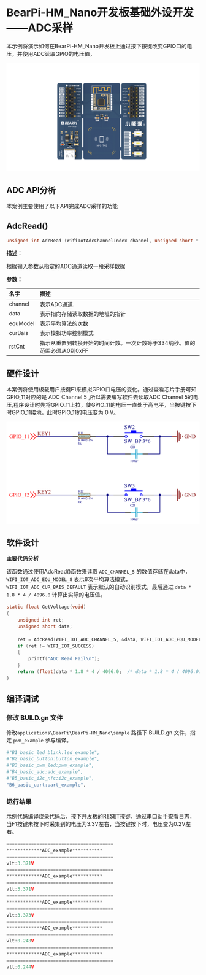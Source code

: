 # BearPi-HM_Nano开发板基础外设开发——ADC采样
本示例将演示如何在BearPi-HM_Nano开发板上通过按下按键改变GPIO口的电压，并使用ADC读取GPIO的电压值，

![BearPi-HM_Nano](../../../../../applications/BearPi/BearPi-HM_Nano/docs/figures/00_public/BearPi-HM_Nano.png)
## ADC API分析
本案例主要使用了以下API完成ADC采样的功能
## AdcRead()
```c
unsigned int AdcRead (WifiIotAdcChannelIndex channel, unsigned short * data, WifiIotAdcEquModelSel equModel, WifiIotAdcCurBais curBais, unsigned short rstCnt )
```
 **描述：**

根据输入参数从指定的ADC通道读取一段采样数据


**参数：**

|名字|描述|
|:--|:------| 
| channel | 表示ADC通道.  |
| data |表示指向存储读取数据的地址的指针 |
| equModel | 表示平均算法的次数 |
| curBais | 表示模拟功率控制模式 |
| rstCnt | 指示从重置到转换开始的时间计数。一次计数等于334纳秒。值的范围必须从0到0xFF|



## 硬件设计
本案例将使用板载用户按键F1来模拟GPIO口电压的变化。通过查看芯片手册可知GPIO_11对应的是 ADC Channel 5 ,所以需要编写软件去读取ADC Channel 5的电压,程序设计时先将GPIO_11上拉，使GPIO_11的电压一直处于高电平，当按键按下时GPIO_11接地，此时GPIO_11的电压变为 0 V。

![](../../../../../applications/BearPi/BearPi-HM_Nano/docs/figures/B4_basic_adc/按键电路.png "按键电路")

## 软件设计

**主要代码分析**
 
该函数通过使用AdcRead()函数来读取 `ADC_CHANNEL_5` 的数值存储在data中， `WIFI_IOT_ADC_EQU_MODEL_8` 表示8次平均算法模式，`WIFI_IOT_ADC_CUR_BAIS_DEFAULT` 表示默认的自动识别模式，最后通过 `data * 1.8 * 4 / 4096.0` 计算出实际的电压值。
```c
static float GetVoltage(void)
{
    unsigned int ret;
    unsigned short data;

    ret = AdcRead(WIFI_IOT_ADC_CHANNEL_5, &data, WIFI_IOT_ADC_EQU_MODEL_8, WIFI_IOT_ADC_CUR_BAIS_DEFAULT, 0xff);
    if (ret != WIFI_IOT_SUCCESS) 
    {
        printf("ADC Read Fail\n");            
    }
    return (float)data * 1.8 * 4 / 4096.0;  /* data * 1.8 * 4 / 4096.0: Convert code into voltage */
}
```



## 编译调试

### 修改 BUILD.gn 文件


修改`applications\BearPi\BearPi-HM_Nano\sample` 路径下 BUILD.gn 文件，指定 `pwm_example` 参与编译。

```r
#"B1_basic_led_blink:led_example",
#"B2_basic_button:button_example",
#"B3_basic_pwm_led:pwm_example",
#"B4_basic_adc:adc_example",
#"B5_basic_i2c_nfc:i2c_example",
"B6_basic_uart:uart_example",
```   

    


### 运行结果<a name="section18115713118"></a>

示例代码编译烧录代码后，按下开发板的RESET按键，通过串口助手查看日志，当F1按键未按下时采集到的电压为3.3V左右，当按键按下时，电压变为0.2V左右。
```c
=======================================
*************ADC_example***********
=======================================
vlt:3.371V
=======================================
*************ADC_example***********
=======================================
vlt:3.371V
=======================================
*************ADC_example***********
=======================================
vlt:3.373V
=======================================
*************ADC_example***********
=======================================
vlt:0.248V
=======================================
*************ADC_example***********
=======================================
vlt:0.244V
```

